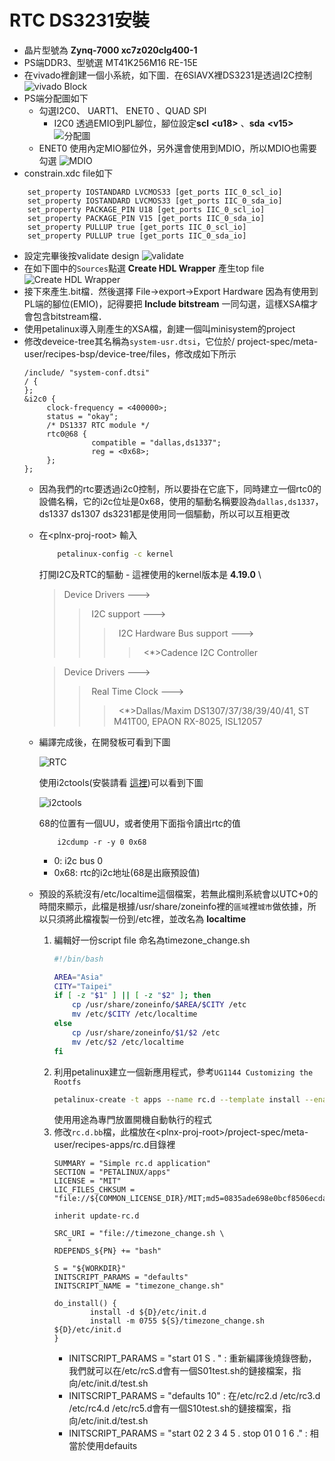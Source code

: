 
# RTC DS3231安裝
- 晶片型號為 __Zynq-7000 xc7z020clg400-1__
- PS端DDR3、型號選 MT41K256M16 RE-15E
- 在vivado裡創建一個小系統，如下圖．在6SIAVX裡DS3231是透過I2C控制
![vivado Block][1]
- PS端分配圖如下
  - 勾選I2C0、 UART1、 ENET0 、QUAD SPI 
    - I2C0 透過EMIO到PL腳位，腳位設定**scl**  __\<u18>__ 、**sda** __\<v15>__
![分配圖][2]
  -  ENET0 使用內定MIO腳位外，另外還會使用到MDIO，所以MDIO也需要勾選
![MDIO][3]
- constrain.xdc file如下
``` 
    set_property IOSTANDARD LVCMOS33 [get_ports IIC_0_scl_io]
    set_property IOSTANDARD LVCMOS33 [get_ports IIC_0_sda_io]
    set_property PACKAGE_PIN U18 [get_ports IIC_0_scl_io]
    set_property PACKAGE_PIN V15 [get_ports IIC_0_sda_io]
    set_property PULLUP true [get_ports IIC_0_scl_io]
    set_property PULLUP true [get_ports IIC_0_sda_io]
```
- 設定完畢後按validate design
    ![validate][4]
- 在如下圖中的`Sources`點選 __Create HDL Wrapper__ 產生top file
    ![Create HDL Wrapper][5]
- 接下來產生.bit檔．然後選擇 File->export->Export Hardware 因為有使用到PL端的腳位(EMIO)，記得要把 __Include bitstream__ 一同勾選，這樣XSA檔才會包含bitstream檔． 
- 使用petalinux導入剛產生的XSA檔，創建一個叫minisystem的project
- 修改deveice-tree其名稱為`system-usr.dtsi`，它位於<plnx-proj-root>/ project-spec/meta-user/recipes-bsp/device-tree/files，修改成如下所示
    ```
    /include/ "system-conf.dtsi"
    / {
    };
    &i2c0 {
         clock-frequency = <400000>;
         status = "okay";
         /* DS1337 RTC module */
         rtc0@68 {
                   compatible = "dallas,ds1337";
                   reg = <0x68>;
         };
    };
    ```
    - 因為我們的rtc要透過i2c0控制，所以要掛在它底下，同時建立一個rtc0的設備名稱，它的i2c位址是0x68，使用的驅動名稱要設為`dallas,ds1337`，ds1337 ds1307 ds3231都是使用同一個驅動，所以可以互相更改
    - 在\<plnx-proj-root> 輸入
        ```bash
            petalinux-config -c kernel 
        ```
        打開I2C及RTC的驅動
            - 這裡使用的kernel版本是 __4.19.0__ \
        > Device Drivers --->  
        >> &nbsp;I2C  support --->
        >>> &nbsp; I2C Hardware Bus support --->
        >>>> &nbsp; <*>Cadence I2C Controller 

        > Device Drivers --->  
        >> &nbsp;Real Time Clock --->
        >>>&nbsp; <*>Dallas/Maxim DS1307/37/38/39/40/41, ST M41T00, EPAON RX-8025, ISL12057
    
    - 編譯完成後，在開發板可看到下圖
        
        ![RTC][6] 

      使用i2ctools(安裝請看 [這裡](6SIAVX_DesignNote_rootfs_tools.md))可以看到下圖

        ![i2ctools][7]

        68的位置有一個UU，或者使用下面指令讀出rtc的值
        ```
            i2cdump -r -y 0 0x68
        ```
        - 0: i2c bus 0
        - 0x68: rtc的i2c地址(68是出廠預設值)     
  - 預設的系統沒有/etc/localtime這個檔案，若無此檔則系統會以UTC+0的時間來顯示，此檔是根據/usr/share/zoneinfo裡的`區域`裡`城市`做依據，所以只須將此檔複製一份到/etc裡，並改名為 __localtime__
    1. 編輯好一份script file 命名為timezone_change.sh
        ```bash
        #!/bin/bash

        AREA="Asia"
        CITY="Taipei"
        if [ -z "$1" ] || [ -z "$2" ]; then 
        	cp /usr/share/zoneinfo/$AREA/$CITY /etc
            mv /etc/$CITY /etc/localtime
        else
            cp /usr/share/zoneinfo/$1/$2 /etc   
            mv /etc/$2 /etc/localtime
        fi
        ``` 
    2. 利用petalinux建立一個新應用程式，參考`UG1144 Customizing the Rootfs`
        ```bash
        petalinux-create -t apps --name rc.d --template install --enable
        ```    
        使用用途為專門放置開機自動執行的程式
    3. 修改`rc.d.bb`檔，此檔放在\<plnx-proj-root>/project-spec/meta-user/recipes-apps/rc.d目錄裡
         ``` 
         SUMMARY = "Simple rc.d application"
         SECTION = "PETALINUX/apps"
         LICENSE = "MIT"
         LIC_FILES_CHKSUM = "file://${COMMON_LICENSE_DIR}/MIT;md5=0835ade698e0bcf8506ecda2f7b4f302"
         
         inherit update-rc.d
         
         SRC_URI = "file://timezone_change.sh \
         	"
         RDEPENDS_${PN} += "bash"
         
         S = "${WORKDIR}"
         INITSCRIPT_PARAMS = "defaults"
         INITSCRIPT_NAME = "timezone_change.sh"
         
         do_install() {
         	     install -d ${D}/etc/init.d
         	     install -m 0755 ${S}/timezone_change.sh ${D}/etc/init.d
         }
        ```
        - INITSCRIPT_PARAMS = "start 01 S . "  : 重新編譯後燒錄啓動，我們就可以在/etc/rcS.d會有一個S01test.sh的鏈接檔案，指向/etc/init.d/test.sh
        - INITSCRIPT_PARAMS = "defaults 10"  : 在/etc/rc2.d /etc/rc3.d /etc/rc4.d /etc/rc5.d會有一個S10test.sh的鏈接檔案，指向/etc/init.d/test.sh
        - INITSCRIPT_PARAMS = "start 02 2 3 4 5 . stop 01 0 1 6 ." : 相當於使用defauits

[1]: ./png/vivado_IIC_0.png
[2]: ./png/vivado_PS.png
[3]: ./png/vivado_IIC_ETH_MIO.png
[4]: ./png/vivado_validate.png
[5]: ./png/vivado_create_HDL_weapper.png
[6]: ./png/vivado_RTC_installed.png
[7]: ./png/vivado_RTC_installed_i2ctool.png








